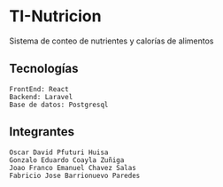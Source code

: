 # TI-Nutricion
 Sistema de conteo de nutrientes y calorías de alimentos
## Tecnologías
    FrontEnd: React
    Backend: Laravel
    Base de datos: Postgresql
## Integrantes
    Oscar David Pfuturi Huisa
    Gonzalo Eduardo Coayla Zuñiga
    Joao Franco Emanuel Chavez Salas
    Fabricio Jose Barrionuevo Paredes